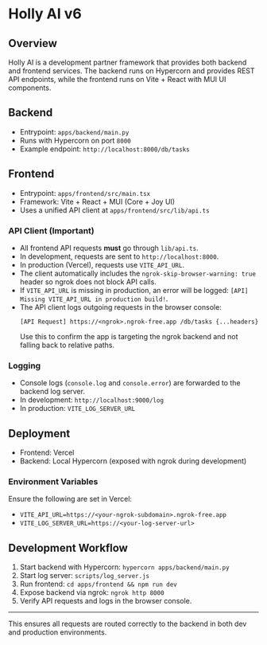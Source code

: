 # Holly AI v6

## Overview
Holly AI is a development partner framework that provides both backend and frontend services. The backend runs on Hypercorn and provides REST API endpoints, while the frontend runs on Vite + React with MUI UI components.

## Backend
- Entrypoint: `apps/backend/main.py`
- Runs with Hypercorn on port `8000`
- Example endpoint: `http://localhost:8000/db/tasks`

## Frontend
- Entrypoint: `apps/frontend/src/main.tsx`
- Framework: Vite + React + MUI (Core + Joy UI)
- Uses a unified API client at `apps/frontend/src/lib/api.ts`

### API Client (Important)
- All frontend API requests **must** go through `lib/api.ts`.
- In development, requests are sent to `http://localhost:8000`.
- In production (Vercel), requests use `VITE_API_URL`.
- The client automatically includes the `ngrok-skip-browser-warning: true` header so ngrok does not block API calls.
- If `VITE_API_URL` is missing in production, an error will be logged: `[API] Missing VITE_API_URL in production build!`.
- The API client logs outgoing requests in the browser console:
  ```
  [API Request] https://<ngrok>.ngrok-free.app /db/tasks {...headers}
  ```
  Use this to confirm the app is targeting the ngrok backend and not falling back to relative paths.

### Logging
- Console logs (`console.log` and `console.error`) are forwarded to the backend log server.
- In development: `http://localhost:9000/log`
- In production: `VITE_LOG_SERVER_URL`

## Deployment
- Frontend: Vercel
- Backend: Local Hypercorn (exposed with ngrok during development)

### Environment Variables
Ensure the following are set in Vercel:
- `VITE_API_URL=https://<your-ngrok-subdomain>.ngrok-free.app`
- `VITE_LOG_SERVER_URL=https://<your-log-server-url>`

## Development Workflow
1. Start backend with Hypercorn: `hypercorn apps/backend/main.py`
2. Start log server: `scripts/log_server.js`
3. Run frontend: `cd apps/frontend && npm run dev`
4. Expose backend via ngrok: `ngrok http 8000`
5. Verify API requests and logs in the browser console.

---

This ensures all requests are routed correctly to the backend in both dev and production environments.